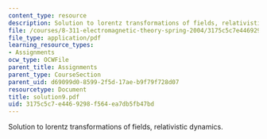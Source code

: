```yaml
---
content_type: resource
description: Solution to lorentz transformations of fields, relativistic dynamics.
file: /courses/8-311-electromagnetic-theory-spring-2004/3175c5c7e4469298f564ea7db5fb47bd_solution9.pdf
file_type: application/pdf
learning_resource_types:
- Assignments
ocw_type: OCWFile
parent_title: Assignments
parent_type: CourseSection
parent_uid: d69099d0-8599-2f5d-17ae-b9f79f728d07
resourcetype: Document
title: solution9.pdf
uid: 3175c5c7-e446-9298-f564-ea7db5fb47bd
---
```

Solution to lorentz transformations of fields, relativistic dynamics.

